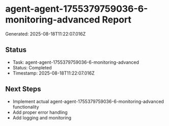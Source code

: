 # agent-agent-1755379759036-6-monitoring-advanced Report

Generated: 2025-08-18T11:22:07.016Z

## Status
- Task: agent-agent-1755379759036-6-monitoring-advanced
- Status: Completed
- Timestamp: 2025-08-18T11:22:07.016Z

## Next Steps
- Implement actual agent-agent-1755379759036-6-monitoring-advanced functionality
- Add proper error handling
- Add logging and monitoring
